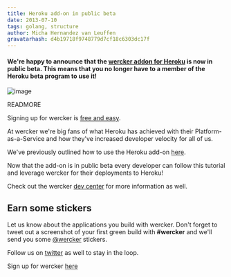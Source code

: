 ```yaml
---
title: Heroku add-on in public beta
date: 2013-07-10
tags: golang, structure
author: Micha Hernandez van Leuffen
gravatarhash: d4b19718f9748779d7cf18c6303dc17f
---
```


<h4 class="subheader">
We're happy to announce that the <a href="https://addons.heroku.com/wercker">wercker addon for Heroku</a> is now in public beta. This means that you no longer have to a member of the Heroku beta program to use it!
</h4>

![image](http://f.cl.ly/items/24352w223K2v142I1Y1V/heroku_flow.jpg)

READMORE

Signing up for wercker is [free and easy](https://app.wercker.com/users/new/).

At wercker we're big fans of what Heroku has achieved with their Platform-as-a-Service and how they've increased developer velocity for all of us.

We've previously outlined how to use the Heroku add-on [here](http://blog.wercker.com/2013/06/13/Wercker-heroku-addon-in-beta.html).

Now that the add-on is in public beta every developer can follow this tutorial and leverage wercker for their deployments to Heroku!

Check out the wercker [dev center](http://devcenter.wercker.com/articles/deployment/heroku.html) for more information as well.

## Earn some stickers

Let us know about the applications you build with wercker. Don't forget to tweet out a screenshot of your first green build with **#wercker** and we'll send you some [@wercker](http://twitter.com/wercker) stickers.

Follow us on [twitter](http://twitter.com/wercker) as well to stay in the loop.

Sign up for wercker [here](https://app.wercker.com/users/new/)


